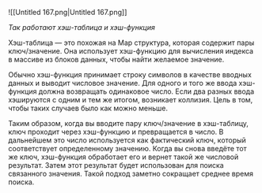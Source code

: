 ![[Untitled 167.png|Untitled 167.png]]

_Так работают хэш-таблица и хэш-функция_

Хэш-таблица — это похожая на Map структура, которая содержит пары ключ/значение. Она использует хэш-функцию для вычисления индекса в массиве из блоков данных, чтобы найти желаемое значение.

Обычно хэш-функция принимает строку символов в качестве вводных данных и выводит числовое значение. Для одного и того же ввода хэш-функция должна возвращать одинаковое число. Если два разных ввода хэшируются с одним и тем же итогом, возникает коллизия. Цель в том, чтобы таких случаев было как можно меньше.

Таким образом, когда вы вводите пару ключ/значение в хэш-таблицу, ключ проходит через хэш-функцию и превращается в число. В дальнейшем это число используется как фактический ключ, который соответствует определенному значению. Когда вы снова введёте тот же ключ, хэш-функция обработает его и вернет такой же числовой результат. Затем этот результат будет использован для поиска связанного значения. Такой подход заметно сокращает среднее время поиска.